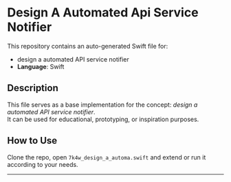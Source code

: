 # Design A Automated Api Service Notifier

This repository contains an auto-generated Swift file for:

- design a automated API service notifier
- **Language**: Swift

## Description

This file serves as a base implementation for the concept: *design a automated API service notifier*.  
It can be used for educational, prototyping, or inspiration purposes.

## How to Use

Clone the repo, open `7k4w_design_a_automa.swift` and extend or run it according to your needs.

---


